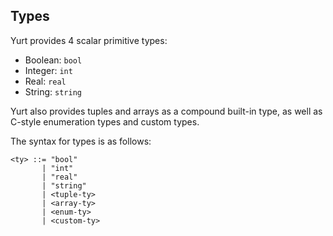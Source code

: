 ## Types

Yurt provides 4 scalar primitive types:

- Boolean: `bool`
- Integer: `int`
- Real: `real`
- String: `string`

Yurt also provides tuples and arrays as a compound built-in type, as well as C-style enumeration types and custom types.

The syntax for types is as follows:

```bnf
<ty> ::= "bool"
       | "int"
       | "real"
       | "string"
       | <tuple-ty>
       | <array-ty>
       | <enum-ty>
       | <custom-ty>
```
